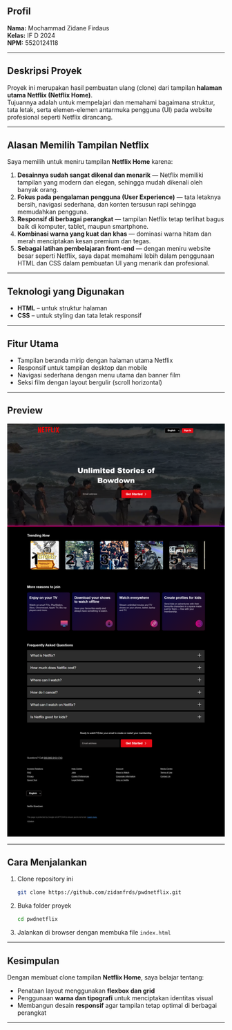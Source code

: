 ##  Profil
**Nama:** Mochammad Zidane Firdaus  
**Kelas:** IF D 2024  
**NPM:** 5520124118  

---

##  Deskripsi Proyek
Proyek ini merupakan hasil pembuatan ulang (clone) dari tampilan **halaman utama Netflix (Netflix Home)**.  
Tujuannya adalah untuk mempelajari dan memahami bagaimana struktur, tata letak, serta elemen-elemen antarmuka pengguna (UI) pada website profesional seperti Netflix dirancang.

---

##  Alasan Memilih Tampilan Netflix
Saya memilih untuk meniru tampilan **Netflix Home** karena:

1. **Desainnya sudah sangat dikenal dan menarik** — Netflix memiliki tampilan yang modern dan elegan, sehingga mudah dikenali oleh banyak orang.
2. **Fokus pada pengalaman pengguna (User Experience)** — tata letaknya bersih, navigasi sederhana, dan konten tersusun rapi sehingga memudahkan pengguna.
3. **Responsif di berbagai perangkat** — tampilan Netflix tetap terlihat bagus baik di komputer, tablet, maupun smartphone.
4. **Kombinasi warna yang kuat dan khas** — dominasi warna hitam dan merah menciptakan kesan premium dan tegas.
5. **Sebagai latihan pembelajaran front-end** — dengan meniru website besar seperti Netflix, saya dapat memahami lebih dalam penggunaan HTML dan CSS dalam pembuatan UI yang menarik dan profesional.

---

##  Teknologi yang Digunakan
- **HTML** – untuk struktur halaman  
- **CSS** – untuk styling dan tata letak responsif  
---

##  Fitur Utama
- Tampilan beranda mirip dengan halaman utama Netflix  
- Responsif untuk tampilan desktop dan mobile  
- Navigasi sederhana dengan menu utama dan banner film  
- Seksi film dengan layout bergulir (scroll horizontal)  
---

##  Preview
![Preview Website](./preview.png)

---

##  Cara Menjalankan
1. Clone repository ini  
   ```bash
   git clone https://github.com/zidanfrds/pwdnetflix.git
   ```

2. Buka folder proyek

   ```bash
   cd pwdnetflix
   ```
3. Jalankan di browser dengan membuka file `index.html`

---

##  Kesimpulan

Dengan membuat clone tampilan **Netflix Home**, saya belajar tentang:

* Penataan layout menggunakan **flexbox dan grid**
* Penggunaan **warna dan tipografi** untuk menciptakan identitas visual
* Membangun desain **responsif** agar tampilan tetap optimal di berbagai perangkat

---


